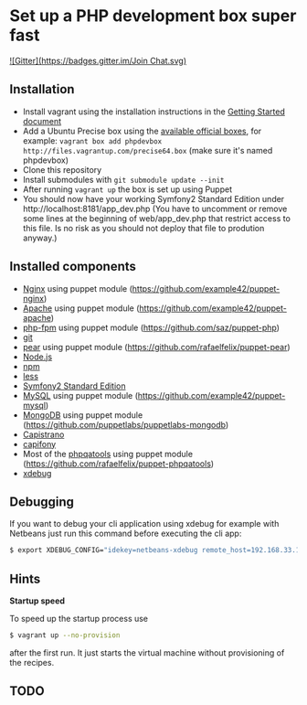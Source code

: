 Set up a PHP development box super fast
=======================================
[![Gitter](https://badges.gitter.im/Join Chat.svg)](https://gitter.im/dirkaholic/vagrant-php-dev-box?utm_source=badge&utm_medium=badge&utm_campaign=pr-badge&utm_content=badge)

Installation
------------

* Install vagrant using the installation instructions in the [Getting Started document](http://vagrantup.com/v1/docs/getting-started/index.html)
* Add a Ubuntu Precise box using the [available official boxes](https://github.com/mitchellh/vagrant/wiki/Available-Vagrant-Boxes), for example: ```vagrant box add phpdevbox http://files.vagrantup.com/precise64.box``` (make sure it's named phpdevbox)
* Clone this repository
* Install submodules with ```git submodule update --init```
* After running ```vagrant up``` the box is set up using Puppet
* You should now have your working Symfony2 Standard Edition under http://localhost:8181/app_dev.php (You have to uncomment or remove some lines at the beginning of web/app_dev.php that restrict access to this file. Is no risk as you should not deploy that file to prodution anyway.)

Installed components
--------------------

* [Nginx](http://nginx.org) using puppet module (https://github.com/example42/puppet-nginx)
* [Apache](http://httpd.apache.org/) using puppet module (https://github.com/example42/puppet-apache)
* [php-fpm](http://php-fpm.org) using puppet module (https://github.com/saz/puppet-php)
* [git](http://git-scm.com/)
* [pear](http://pear.php.net/) using puppet module (https://github.com/rafaelfelix/puppet-pear)
* [Node.js](http://nodejs.org/)
* [npm](http://npmjs.org/)
* [less](http://lesscss.org/)
* [Symfony2 Standard Edition](https://github.com/symfony/symfony-standard)
* [MySQL](http://dev.mysql.com/downloads/mysql/) using puppet module (https://github.com/example42/puppet-mysql)
* [MongoDB](http://www.mongodb.org/) using puppet module (https://github.com/puppetlabs/puppetlabs-mongodb)
* [Capistrano](https://github.com/capistrano/capistrano)
* [capifony](http://capifony.org/)
* Most of the [phpqatools](http://www.phpqatools.org) using puppet module (https://github.com/rafaelfelix/puppet-phpqatools)
* [xdebug](http://xdebug.org/)

Debugging
---------

If you want to debug your cli application using xdebug for example with Netbeans just run this command before executing the cli app:

```bash
$ export XDEBUG_CONFIG="idekey=netbeans-xdebug remote_host=192.168.33.1 profiler_enable=1 default_enable=1 remote_enable=1 remote_handler=dbgp remote_port=9000 remote_autostart=0"
```

Hints
-----

**Startup speed**

To speed up the startup process use

```bash
$ vagrant up --no-provision
```

after the first run. It just starts the virtual machine without provisioning of the recipes.

TODO
----
